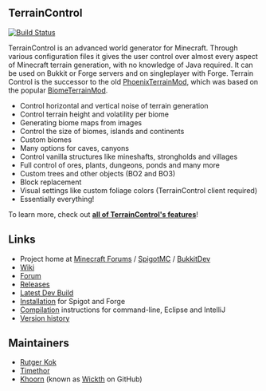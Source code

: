 ##  TerrainControl

[![Build Status](https://img.shields.io/jenkins/s/http/build.mctcp.com/TerrainControl%20-%20Master%20-%20Gradle.svg)](http://build.mctcp.com/job/TerrainControl%20-%20Master%20-%20Gradle/)

TerrainControl is an advanced world generator for Minecraft. Through various configuration files it gives the user control over almost every aspect of Minecraft terrain generation, with no knowledge of Java required. It can be used on Bukkit or Forge servers and on singleplayer with Forge. Terrain Control is the successor to the old <a href="http://www.minecraftforum.net/topic/313991-phoenixterrainmod/">PhoenixTerrainMod</a>, which was based on the popular <a href="http://www.minecraftforum.net/topic/71565-biomemod/">BiomeTerrainMod</a>. 

<ul>
<li>Control horizontal and vertical noise of terrain generation</li>
<li>Control terrain height and volatility per biome</li>
<li>Generating biome maps from images</li>
<li>Control the size of biomes, islands and continents</li>
<li>Custom biomes</li>
<li>Many options for caves, canyons</li>
<li>Control vanilla structures like mineshafts, strongholds and villages</li>
<li>Full control of ores, plants, dungeons, ponds and many more</li>
<li>Custom trees and other objects (BO2 and BO3)</li>
<li>Block replacement</li>
<li>Visual settings like custom foliage colors (TerrainControl client required)</li>
<li>Essentially everything!</li>
</ul>
To learn more, check out <a href="https://github.com/MCTCP/TerrainControl/wiki/Features"><strong>all of TerrainControl's features</strong></a>!

## Links
* Project home at [Minecraft Forums](http://www.minecraftforum.net/forums/mapping-and-modding/minecraft-mods/2554291-terraincontrol-advanced-world-generator) / [SpigotMC](https://www.spigotmc.org/resources/terraincontrol.2214/) / [BukkitDev](http://dev.bukkit.org/bukkit-plugins/terrain-control/)
* [Wiki](https://github.com/MCTCP/TerrainControl/wiki/)
* [Forum](http://forum.mctcp.com/)
* [Releases](https://github.com/MCTCP/TerrainControl/releases)
* [Latest Dev Build](http://build.mctcp.com/job/TerrainControl%20-%20Master%20-%20Gradle/default/lastStableBuild/)
* [Installation](https://github.com/MCTCP/TerrainControl/wiki/Installation-instructions) for Spigot and Forge
* [Compilation](./COMPILING.md) instructions for command-line, Eclipse and IntelliJ
* [Version history](https://github.com/MCTCP/TerrainControl/wiki/Version-history)

## Maintainers
* <a href="https://github.com/rutgerkok">Rutger Kok</a>
* <a href="https://github.com/Timethor">Timethor</a>
* <a href="http://dev.bukkit.org/profiles/Khoorn/">Khoorn</a> (known as <a href="https://github.com/Wickth">Wickth</a> on GitHub)
